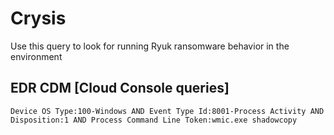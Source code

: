 # Crysis

Use this query to look for running Ryuk ransomware behavior in the environment

## EDR CDM [Cloud Console queries]

```
Device OS Type:100-Windows AND Event Type Id:8001-Process Activity AND Disposition:1 AND Process Command Line Token:wmic.exe shadowcopy

```
